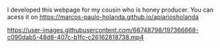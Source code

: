 I developed this webpage for my cousin who is honey producer.
You can acess it on https://marcos-paulo-holanda.github.io/apiariosholanda


https://user-images.githubusercontent.com/66748798/197366668-c090dab5-48d8-407c-b1fc-c26162818738.mp4

